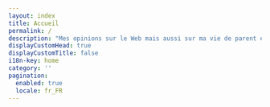 ```yaml
---
layout: index
title: Accueil
permalink: /
description: "Mes opinions sur le Web mais aussi sur ma vie de parent et de citoyen."
displayCustomHead: true
displayCustomTitle: false
i18n-key: home
category: ''
pagination: 
  enabled: true
  locale: fr_FR
---
```

